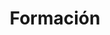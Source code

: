 ---
id: 1
title: "Formación"
description: "Aprende la teoría y aplicala en PRÁCTICAS REALES. NO CREEMOS EN LAS CERTIFICACIONES, es por ello que hemos nombrado a nuestros cursos y su correcta aprobación “CUALIFICACIÓN”."
image: "/assets/images/presentation.png"
icon: "block-1"
url: "/services/formacion/"
---
